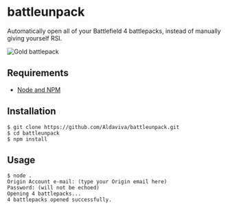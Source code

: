 battleunpack
============

Automatically open all of your Battlefield 4 battlepacks, instead of manually giving yourself RSI.

![Gold battlepack](http://img2.wikia.nocookie.net/__cb20140519194156/battlefield/images/4/4a/Gold_pack.png])

## Requirements
- [Node and NPM](http://nodejs.org/download/)

## Installation
    $ git clone https://github.com/Aldaviva/battleunpack.git
    $ cd battleunpack
    $ npm install

## Usage
    $ node .
    Origin Account e-mail: (type your Origin email here)
    Password: (will not be echoed)
    Opening 4 battlepacks...
    4 battlepacks opened successfully.
